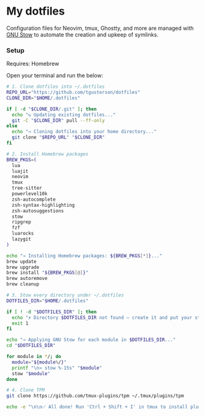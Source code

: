 My dotfiles
===========

Configuration files for Neovim, tmux, Ghostty, and more are managed with [GNU Stow](https://www.gnu.org/software/stow/) to automate the creation and upkeep of symlinks.

### Setup
Requires: Homebrew

Open your terminal and run the below:

```bash
# 1. Clone dotfiles into ~/.dotfiles
REPO_URL="https://github.com/tgusterson/dotfiles"
CLONE_DIR="$HOME/.dotfiles"

if [ -d "$CLONE_DIR/.git" ]; then
  echo "↻ Updating existing dotfiles..."
  git -C "$CLONE_DIR" pull --ff-only
else
  echo "→ Cloning dotfiles into your home directory..."
  git clone "$REPO_URL" "$CLONE_DIR"
fi

# 2. Install Homebrew packages
BREW_PKGS=(
  lua
  luajit
  neovim
  tmux
  tree-sitter
  powerlevel10k
  zsh-autocomplete
  zsh-syntax-highlighting
  zsh-autosuggestions
  stow
  ripgrep
  fzf
  luarocks
  lazygit
)

echo "→ Installing Homebrew packages: ${BREW_PKGS[*]}..."
brew update
brew upgrade
brew install "${BREW_PKGS[@]}"
brew autoremove
brew cleanup

# 3. Stow every directory under ~/.dotfiles
DOTFILES_DIR="$HOME/.dotfiles"

if [ ! -d "$DOTFILES_DIR" ]; then
  echo "✗ Directory $DOTFILES_DIR not found — create it and put your stow modules there."
  exit 1
fi

echo "→ Applying GNU Stow for each module in $DOTFILES_DIR..."
cd "$DOTFILES_DIR"

for module in */; do
  module="${module%/}"
  printf "\n» stow %-15s" "$module"
  stow "$module"
done

# 4. Clone TPM
git clone https://github.com/tmux-plugins/tpm ~/.tmux/plugins/tpm

echo -e "\n\n✅ All done! Run 'Ctrl + Shift + I' in tmux to install plugins.\n""
```
